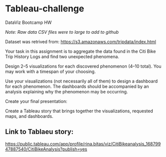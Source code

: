 # Tableau-challenge
DataViz Bootcamp HW

*Note: Raw data CSV files were to large to add to github*

Dataset was retrived from: https://s3.amazonaws.com/tripdata/index.html

Your task in this assignment is to aggregate the data found in the Citi Bike Trip History Logs and find two unexpected phenomena.

Design 2–5 visualizations for each discovered phenomenon (4–10 total). You may work with a timespan of your choosing. 

Use your visualizations (not necessarily all of them) to design a dashboard for each phenomenon. The dashboards should be accompanied by an analysis explaining why the phenomenon may be occurring.

Create your final presentation:

Create a Tableau story that brings together the visualizations, requested maps, and dashboards.

## Link to Tablaeu story:
https://public.tableau.com/app/profile/rina.bitas/viz/CitiBikeanalysis_16879947887540/CitiBikeAnalysis?publish=yes

